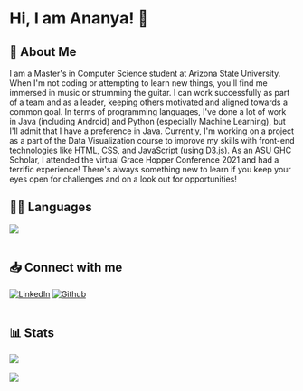 
<!--
**ananyapal/ananyapal** is a ✨ _special_ ✨ repository because its `README.md` (this file) appears on your GitHub profile.

Here are some ideas to get you started:

- 🔭 I’m currently working on ...
- 🌱 I’m currently learning ...
- 👯 I’m looking to collaborate on ...
- 🤔 I’m looking for help with ...
- 💬 Ask me about ...
- 📫 How to reach me: ...
- 😄 Pronouns: ...
- ⚡ Fun fact: ...
-->


# Hi, I am Ananya! 👋
  
## 📖 About Me
I am a Master's in Computer Science student at Arizona State University. When I'm not coding or attempting to learn new things, you'll find me immersed in music or strumming the guitar. I can work successfully as part of a team and as a leader, keeping others motivated and aligned towards a common goal.
In terms of programming languages, I've done a lot of work in Java (including Android) and Python (especially Machine Learning), but I'll admit that I have a preference in Java. Currently, I'm working on a project as a part of the Data Visualization course to improve my skills with front-end technologies like HTML, CSS, and JavaScript (using D3.js). As an ASU GHC Scholar, I attended the virtual Grace Hopper Conference 2021 and had a terrific experience! There's always something new to learn if you keep your eyes open for challenges and on a look out for opportunities!

 
## 👩‍💻 Languages
<a href="https://github.com/ananyapal">
  <img align="center" src="https://github-readme-stats.vercel.app/api/top-langs/?username=ananyapal&layout=compact&theme=material-palenight" />
</a><br><br>
  
 
## 📥 Connect with me
<a href="https://www.linkedin.com/in/ananyapal/"><img alt="LinkedIn" src="https://img.shields.io/badge/linkedin%20-%230077B5.svg?&style=for-the-badge&logo=linkedin&logoColor=white"/></a>
<a href="https://www.github.com/ananyapal/"><img alt="Github" src="https://img.shields.io/badge/GitHub-100000?style=for-the-badge&logo=github&logoColor=white"/></a><br><br>


## 📊 Stats
<a href="https://github.com/ananyapal">
  <img align="center" src="https://github-readme-streak-stats.herokuapp.com/?user=ananyapal&theme=tokyonight" />
</a><br><br>

<a href="https://github.com/ananyapal">
  <img align="center" src="https://github-readme-stats.vercel.app/api?username=ananyapal&show_icons=true&theme=tokyonight" />
</a><br><br>

